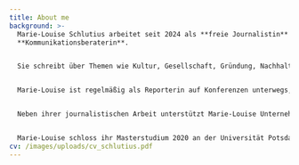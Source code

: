 ```yaml
---
title: About me
background: >-
  Marie-Louise Schlutius arbeitet seit 2024 als **freie Journalistin** und
  **Kommunikationsberaterin**. 


  Sie schreibt über Themen wie Kultur, Gesellschaft, Gründung, Nachhaltigkeit und Genuss für Medien wie DIE ZEIT, brand eins, SALON (**[Print-Journalismus](/work/#category-print-journalismus)**) sowie gallerytalk, falstaff und next Media (**[Online-Journalismus](/work/#category-online-journalismus)**). Sie absolvierte Praktika beim ZDF München, ZDF New York, Goethe-Institut Paris, Radio Energy Nürnberg und den Nürnberger Nachrichten.


  Marie-Louise ist regelmäßig als Reporterin auf Konferenzen unterwegs, zum Beispiel für die Hamburg Kreativgesellschaft, den Journalistinnenbund oder die ZEIT Verlagsgruppe, für die sie bis 2024 vier Jahre lang tätig war. Sie Teil des YouTube-Kollektivs „An das Leben“, arbeitet aktuell an einem Audioprojekt, liebt Multimedia und fühlt sich sowohl vor der Kamera als auch hinter dem Mikrofon wohl. (**[Multimedia](/work/#category-multimedia)**)


  Neben ihrer journalistischen Arbeit unterstützt Marie-Louise Unternehmen, Privatpersonen und Vereine dabei, ihre digitale Sichtbarkeit zu erhöhen. (**[Digitale Kommunikation](/work/#category-digitale-kommunikation)**)


  Marie-Louise schloss ihr Masterstudium 2020 an der Universität Potsdam ab, wo sie ihre Masterarbeit über den Aufbau der Redaktion „ZEIT im Osten“ der Wochenzeitung DIE ZEIT schrieb. Zuvor studierte sie Politikwissenschaft und Geschichte (B.A.) an der Technischen Universität Dresden. Während ihres Bachelorstudiums leitete sie Führungen und Planspiele im Sächsischen Landtag und entwickelte gemeinsam mit Kommiliton:innen den politischen Podcast „Sachstopia“.
cv: /images/uploads/cv_schlutius.pdf
---
```

